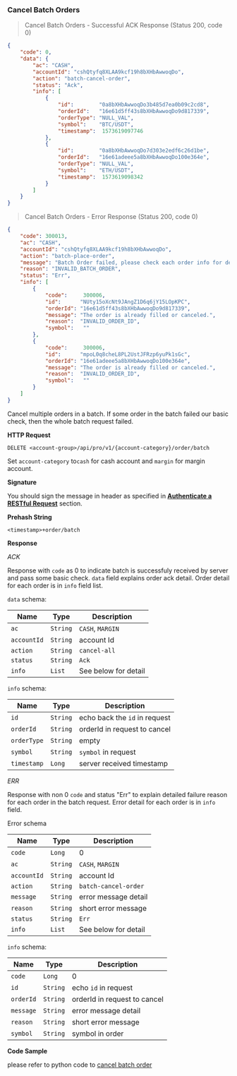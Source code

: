 
###
### Cancel Batch Orders

> Cancel Batch Orders - Successful ACK Response (Status 200, code 0)

```json
{
    "code": 0,
    "data": {
        "ac": "CASH",
        "accountId": "cshQtyfq8XLAA9kcf19h8bXHbAwwoqDo",
        "action": "batch-cancel-order",
        "status": "Ack",
        "info": [
            {
                "id":        "0a8bXHbAwwoqDo3b485d7ea0b09c2cd8",
                "orderId":   "16e61d5ff43s8bXHbAwwoqDo9d817339",
                "orderType": "NULL_VAL",
                "symbol":    "BTC/USDT",
                "timestamp":  1573619097746
            },
            {
                "id":        "0a8bXHbAwwoqDo7d303e2edf6c26d1be",
                "orderId":   "16e61adeee5a8bXHbAwwoqDo100e364e",
                "orderType": "NULL_VAL",
                "symbol":    "ETH/USDT",
                "timestamp":  1573619098342
            }
        ]
    }
}
```

> Cancel Batch Orders - Error Response (Status 200, code 0)

```json
{
    "code": 300013,
    "ac": "CASH",
    "accountId": "cshQtyfq8XLAA9kcf19h8bXHbAwwoqDo",
    "action": "batch-place-order", 
    "message": "Batch Order failed, please check each order info for detail.",
    "reason": "INVALID_BATCH_ORDER",
    "status": "Err", 
    "info": [
        {
            "code":     300006,
            "id":      "NUty15oXcNt9JAngZ1D6q6jY15LOpKPC",
            "orderId": "16e61d5ff43s8bXHbAwwoqDo9d817339",
            "message": "The order is already filled or canceled.",
            "reason":  "INVALID_ORDER_ID",
            "symbol":   ""
        },
        {
            "code":     300006,
            "id":      "mpoL0q8cheL8PL2UstJFRzp6yuPk1sGc",
            "orderId": "16e61adeee5a8bXHbAwwoqDo100e364e",
            "message": "The order is already filled or canceled.",
            "reason":  "INVALID_ORDER_ID",
            "symbol":   ""
        }
    ]
}
```

Cancel multiple orders in a batch. If some order in the batch failed our basic check, then the whole batch request failed.

**HTTP Request**

`DELETE <account-group>/api/pro/v1/{account-category}/order/batch`

Set `account-category` to`cash` for cash account and `margin` for margin account. 

**Signature**

You should sign the message in header as specified in [**Authenticate a RESTful Request**](#sign-request) section.

**Prehash String**

`<timestamp>+order/batch`

**Response**

*ACK*

Response with `code` as 0 to indicate batch is successfuly received by server and pass some basic check. `data` field explains order ack detail. 
Order detail for each order is in `info` field list.

`data` schema:

Name        |  Type    | Description
------------| ---------| -------- 
`ac`        | `String` | `CASH`, `MARGIN`
`accountId` | `String` | account Id
`action`    | `String` | `cancel-all`
`status`    | `String` |  `Ack` 
`info`      | `List`   | See below for detail

`info` schema:

Name       |  Type    | Description
-----------| ---------| -------- 
`id`       | `String` | echo back the `id` in request
`orderId`  | `String` | orderId in request to cancel
`orderType`| `String` | empty
`symbol`   | `String` | `symbol` in request
`timestamp`| `Long`   | server received timestamp


*ERR* 

Response with non 0 `code` and status "Err" to explain detailed failure reason for each order in the batch request. Error detail for each order is in `info` field.

Error schema

Name        |  Type    | Description
------------| ---------| -------- 
`code`      | `Long`   | 0
`ac`        | `String` | `CASH`, `MARGIN`
`accountId` | `String` | account Id
`action`    | `String` | `batch-cancel-order`
`message`   | `String` | error message detail
`reason`    | `String` | short error message 
`status`    | `String` |  `Err` 
`info`      | `List`   | See below for detail

`info` schema:

Name        |  Type    | Description
------------| ---------| -------- 
`code`      | `Long`   | 0
`id`        | `String` | echo `id` in request
`orderId`   | `String` | orderId in request to cancel
`message`   | `String` | error message detail
`reason`    | `String` | short error message 
`symbol`    | `String` | symbol in order


**Code Sample**

please refer to python code to [cancel batch order](https://github.com/bitmax-exchange/bitmax-pro-api-demo/blob/master/python/cancel_order.py)
